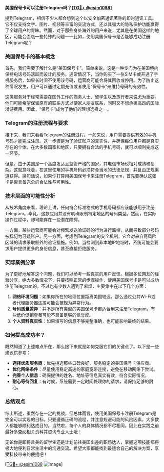 **美国保号卡可以注册Telegram吗？[[TG💪+ @esim1088](https://t.me/s/esim1088)]**

提到Telegram，相信不少人都会想到这个以安全加密通讯著称的即时通讯工具。它不仅支持文字、图片、视频等丰富的交流方式，还以其强大的隐私保护功能赢得了全球用户的青睐。然而，对于那些身处海外的用户来说，尤其是在美国这样的地区，可能会面临一些特殊的问题——比如，使用美国保号卡是否能够成功注册Telegram呢？

### 美国保号卡的基本概念

首先，我们需要了解什么是“美国保号卡”。简单来说，这是一种专门为在美国境内保持电话号码活跃而设计的服务。通常情况下，当你购买了一张SIM卡或开通了手机服务后，如果长时间不使用该号码，运营商可能会将其回收或停用。为了防止这种情况发生，用户可以通过定期充值或者使用“保号卡”来维持号码的有效性。

这类服务对于经常需要在国外工作的商务人士、留学生以及旅行者来说尤为重要。他们可能希望保留原有的联系方式以便家人朋友联系，同时又不想承担高昂的国际漫游费用。因此，“保号卡”成为了他们的理想选择之一。

### Telegram的注册流程与要求

接下来，我们来看看Telegram的注册过程。一般来说，用户需要提供有效的手机号码才能完成注册。这一步骤是为了验证账户的真实性，并确保每位用户都是真实存在的个体。在大多数国家和地区，只要拥有合法的手机号码，就可以顺利完成这一环节。

但是，由于美国是一个高度发达且监管严格的国家，其电信市场也相对成熟和复杂。这就意味着，在这里使用的手机号码必须符合当地的法律法规，并且由正规渠道获得。换句话说，如果你打算用美国保号卡来注册Telegram，首先要确认这张卡是否具备完全的合法性与可用性。

### 技术层面的可能性分析

从技术角度来看，理论上讲，任何符合标准格式的手机号码都应该能够用于注册Telegram。毕竟，这款应用并没有明确限制特定地区的号码类型。然而，在实际操作过程中，却可能存在一些潜在障碍。

一方面，某些运营商可能会对频繁发送验证码的行为进行监控，从而导致部分号码被标记为可疑账户。另一方面，考虑到Telegram的安全机制，它会对来自高风险区域的请求采取额外的验证措施。例如，当检测到非本地IP地址时，系统可能会要求用户提供更多的身份信息，甚至直接拒绝服务。

### 实际案例分享

为了更好地解答这个问题，我们可以参考一些真实的用户反馈。根据多位网友的经验分享，绝大多数情况下，只要按照正常的步骤操作，使用美国保号卡是可以成功注册Telegram的。不过也有少数人遇到了麻烦，主要集中在以下几个方面：

1. **网络环境问题**：如果你所在的地理位置距离美国较远，那么通过公共Wi-Fi或者代理服务器连接可能会被视为异常行为。
2. **号码质量差异**：并不是所有类型的美国保号卡都适合用来注册Telegram。有些低价促销套餐可能不具备足够的信誉度。
3. **个人资料真实性**：如果填写的信息不够完整准确，也可能影响最终的结果。

### 如何提高成功率？

既然知道了上述难点所在，那么接下来就是如何克服它们的关键点了。以下是一些建议供参考：

- **选择优质服务商**：优先挑选那些口碑良好、服务稳定的美国保号卡供应商。
- **优化网络条件**：尽量使用稳定高速的家庭宽带连接，避免在移动网络下尝试。
- **完善个人信息**：确保提供的姓名、地址等信息真实有效，符合实际情况。
- **耐心等待回复**：有时候，系统需要一定时间处理你的请求，请保持足够的耐心。

### 总结观点

综上所述，虽然存在一定的挑战，但总体而言，使用美国保号卡注册Telegram是完全可以实现的目标。只要遵循正确的流程，并注意规避可能的风险因素，大多数人都能够顺利达成目的。当然啦，每个人的具体情况都不尽相同，因此在实践之前最好多查阅相关资料并咨询专业人士哦！

无论你是即将赴美的留学生还是计划前往美国出差的职场达人，掌握这项技能都将极大地便利日常生活中的沟通交流。希望大家都能找到最适合自己的解决方案，享受科技带来的便捷吧！

[[TG💪+ @esim1088](https://t.me/s/esim1088) ![Image](https://i.postimg.cc/4NQfJmqS/Snipaste-2025-05-13-00-14-12.png)]